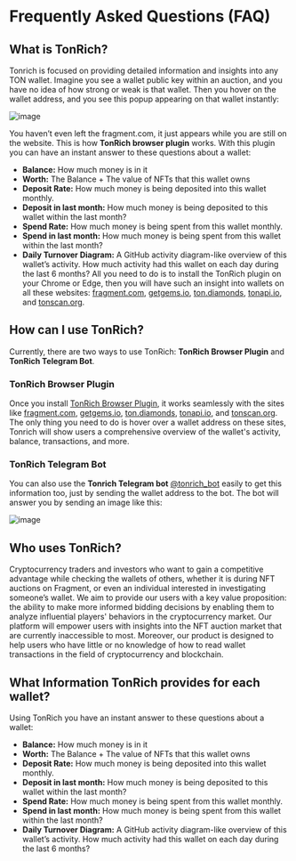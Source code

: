 # Frequently Asked Questions (FAQ)

## What is TonRich?
Tonrich is focused on providing detailed information and insights into any TON wallet. 
Imagine you see a wallet public key within an auction, and you have no idea of how strong or weak is that wallet. 
Then you hover on the wallet address, and you see this popup appearing on that wallet instantly:

![image](https://github.com/tonradar/tonrich/assets/5070766/fea1f6c6-30f6-4615-96fa-67d0ee55f98c)

You haven’t even left the fragment.com, it just appears while you are still on the website. 
This is how **TonRich browser plugin** works. With this plugin you can have an instant answer to these questions about a wallet:
 - **Balance:** How much money is in it
 - **Worth:** The Balance + The value of NFTs that this wallet owns
 - **Deposit Rate:** How much money is being deposited into this wallet monthly.
 - **Deposit in last month:** How much money is being deposited to this wallet within the last month?
 - **Spend Rate:** How much money is being spent from this wallet monthly.
 - **Spend in last month:** How much money is being spent from this wallet within the last month?
 - **Daily Turnover Diagram:** A GitHub activity diagram-like overview of this wallet’s activity. How much activity had this wallet on each day during the last 6 months?
All you need to do is to install the TonRich plugin on your Chrome or Edge,
then you will have such an insight into wallets on all these websites: [fragment.com](https://fragment.com), [getgems.io](https://getgems.io), [ton.diamonds](https://ton.diamonds),
[tonapi.io](https://tonapi.io), and [tonscan.org](https://tonscan.org).

## How can I use TonRich?
Currently, there are two ways to use TonRich: **TonRich Browser Plugin** and **TonRich Telegram Bot**.

### TonRich Browser Plugin
Once you install [TonRich Browser Plugin](https://chrome.google.com/webstore/detail/tonrich/lcaapflhjkhbffeoachljdmjmphffabk?hl=en-US), it works seamlessly with the sites like [fragment.com](https://fragment.com), [getgems.io](https://getgems.io), [ton.diamonds](https://ton.diamonds),
[tonapi.io](https://tonapi.io), and [tonscan.org](https://tonscan.org). The only thing you need to do is hover over a wallet address on these sites,
Tonrich will show users a comprehensive overview of the wallet's activity, balance, transactions, and more.

### TonRich Telegram Bot
You can also use the **Tonrich Telegram bot** [@tonrich_bot](https://t.me/tonrich_bot) easily to get this information too, just by sending the wallet address to the bot. 
The bot will answer you by sending an image like this:

![image](https://github.com/tonradar/tonrich/assets/5070766/a489b725-42c0-4c17-9c04-9cbc2f3cf79c)

## Who uses TonRich?
Cryptocurrency traders and investors who want to gain a competitive advantage while checking the wallets of others, whether 
it is during NFT auctions on Fragment, or even an individual interested in investigating someone’s wallet. 
We aim to provide our users with a key value proposition: 
the ability to make more informed bidding decisions by enabling them to analyze influential players' behaviors in the cryptocurrency market.
Our platform will empower users with insights into the NFT auction market that are currently inaccessible to most. 
Moreover, our product is designed to help users who have little or no knowledge of how to read wallet transactions in the field of cryptocurrency and blockchain.

## What Information TonRich provides for each wallet?
Using TonRich you have an instant answer to these questions about a wallet:
 - **Balance:** How much money is in it
 - **Worth:** The Balance + The value of NFTs that this wallet owns
 - **Deposit Rate:** How much money is being deposited into this wallet monthly.
 - **Deposit in last month:** How much money is being deposited to this wallet within the last month?
 - **Spend Rate:** How much money is being spent from this wallet monthly.
 - **Spend in last month:** How much money is being spent from this wallet within the last month?
 - **Daily Turnover Diagram:** A GitHub activity diagram-like overview of this wallet’s activity. How much activity had this wallet on each day during the last 6 months?
